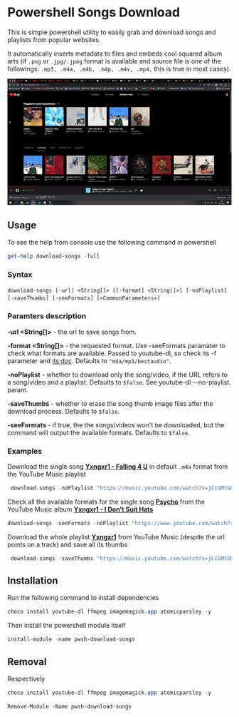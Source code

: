 # Powershell Songs Download

This is simple powershell utility to easily grab and download songs and playlists
from popular websites.  

It automatically inserts metadata to files and embeds cool squared album arts (if `.png` or `.jpg/.jpeg` format is available 
and source file is one of the followings: `.mp3, .m4a, .m4b, .m4p, .m4v, .mp4,` this is true in most cases).

![demo](https://github.com/nt4f04uNd/pwsh-download-songs/blob/master/demo.gif?raw=true)

## Usage

To see the help from console use the following command in powershell
```powershell
get-help download-songs -full
```

### **Syntax**
`download-songs [-url] <String[]> [[-format] <String[]>] [-noPlaylist] [-saveThumbs] [-seeFormats] [<CommonParameters>]`

### **Paramters description**

**-url <String[]>** - the url to save songs from.

**-format <String[]>** - the requested format. Use -seeFormats paramater to check what formats are available.
Passed to youtube-dl, so check its -f parameter and [its doc](https://github.com/ytdl-org/youtube-dl/blob/master/README.md#format-selection).
  Defaults to `"m4a/mp3/bestaudio"`.

**-noPlaylist** - whether to download only the song/video, if the URL refers to a song/video and a playlist. Defaults to `$false`. See youtube-dl --no-playlist. param.

**-saveThumbs** - whether to erase the song thumb image files after the download process. Defaults to `$false`.

**-seeFormats** - if true, the the songs/videos won't be downloaded, but the command will output the available formats. Defaults to `$false`.

### **Examples**

Download the single song [**Yxngxr1 - Falling 4 U**](https://music.youtube.com/watch?v=jCcGMtGRw5s&list=PLv5tSVP9eg2nkbqapepgxXYGCESsfLcu9) in default `.m4a` format from the YouTube Music playlist

```powershell
 download-songs -noPlaylist "https://music.youtube.com/watch?v=jCcGMtGRw5s&list=PLv5tSVP9eg2nkbqapepgxXYGCESsfLcu9"
```

Check all the available formats for the single song [**Psycho**](https://www.youtube.com/watch?v=3ITW3pWaoWQ&list=OLAK5uy_mmO6QLOUTnk7GWFp_CVKH7B0gDgpGJI1A&index=2) from the YouTube Music album [**Yxngxr1 - I Don't Suit Hats**](https://music.youtube.com/playlist?list=OLAK5uy_mmO6QLOUTnk7GWFp_CVKH7B0gDgpGJI1A)

```powershell
download-songs -seeFormats -noPlaylist "https://www.youtube.com/watch?v=3ITW3pWaoWQ&list=OLAK5uy_mmO6QLOUTnk7GWFp_CVKH7B0gDgpGJI1A&index=2"
```

Download the whole playlist [**Yxngxr1**](https://music.youtube.com/playlist?list=PLv5tSVP9eg2nkbqapepgxXYGCESsfLcu9) from YouTube Music (despite the url points on a track) and save all its thumbs
 
```powershell
 download-songs -saveThumbs "https://music.youtube.com/watch?v=jCcGMtGRw5s&list=PLv5tSVP9eg2nkbqapepgxXYGCESsfLcu9"
```

## Installation

Run the following command to install dependencies

```powershell
choco install youtube-dl ffmpeg imagemagick.app atomicparsley -y
```

Then install the powershell module itself

```powershell
install-module -name pwsh-download-songs
```

## Removal
Respectively

```powershell
choco install youtube-dl ffmpeg imagemagick.app atomicparsley -y
```
```
Remove-Module -Name pwsh-download-songs
```

